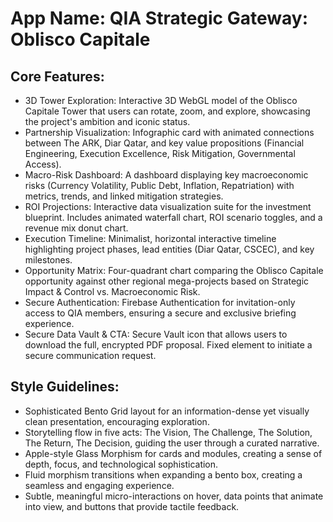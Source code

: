 # **App Name**: QIA Strategic Gateway: Oblisco Capitale

## Core Features:

- 3D Tower Exploration: Interactive 3D WebGL model of the Oblisco Capitale Tower that users can rotate, zoom, and explore, showcasing the project's ambition and iconic status.
- Partnership Visualization: Infographic card with animated connections between The ARK, Diar Qatar, and key value propositions (Financial Engineering, Execution Excellence, Risk Mitigation, Governmental Access).
- Macro-Risk Dashboard: A dashboard displaying key macroeconomic risks (Currency Volatility, Public Debt, Inflation, Repatriation) with metrics, trends, and linked mitigation strategies.
- ROI Projections: Interactive data visualization suite for the investment blueprint. Includes animated waterfall chart, ROI scenario toggles, and a revenue mix donut chart.
- Execution Timeline: Minimalist, horizontal interactive timeline highlighting project phases, lead entities (Diar Qatar, CSCEC), and key milestones.
- Opportunity Matrix: Four-quadrant chart comparing the Oblisco Capitale opportunity against other regional mega-projects based on Strategic Impact & Control vs. Macroeconomic Risk.
- Secure Authentication: Firebase Authentication for invitation-only access to QIA members, ensuring a secure and exclusive briefing experience.
- Secure Data Vault & CTA: Secure Vault icon that allows users to download the full, encrypted PDF proposal. Fixed element to initiate a secure communication request.

## Style Guidelines:

- Sophisticated Bento Grid layout for an information-dense yet visually clean presentation, encouraging exploration.
- Storytelling flow in five acts: The Vision, The Challenge, The Solution, The Return, The Decision, guiding the user through a curated narrative.
- Apple-style Glass Morphism for cards and modules, creating a sense of depth, focus, and technological sophistication.
- Fluid morphism transitions when expanding a bento box, creating a seamless and engaging experience.
- Subtle, meaningful micro-interactions on hover, data points that animate into view, and buttons that provide tactile feedback.
